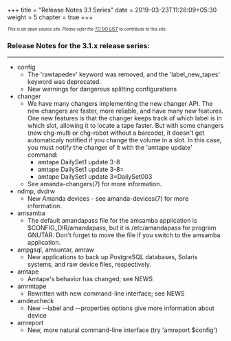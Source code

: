 +++
title = "Release Notes 3.1 Series"
date = 2019-03-23T11:28:09+05:30
weight = 5
chapter = true
+++

*<sub><sub>This is an open source site. Please refer the [TO DO LIST](/to_do) to contribute to this site.</sub></sub>*

### Release Notes for the 3.1.x release series:
---
* config
  * The 'rawtapedev' keyword was removed, and the 'label_new_tapes' keyword was deprecated.
  * New warnings for dangerous splitting configurations
* changer
  * We have many changers implementing the new changer API. The new changers are faster, more reliable, and have many new   features. One new features is that the changer keeps track of which label is in which slot, allowing it to locate a     tape faster. But with some changers (new chg-multi or chg-robot without a barcode), it doesn't get automaticaly         notified if you change the volume in a slot. In this case, you must notify the changer of it with the 'amtape update'   command:
     * amtape DailySet1 update 3-8
     * amtape DailySet1 update 3-8=
     * amtape DailySet1 update 3=DailySet003
  * See amanda-changers(7) for more information.
* ndmp, dvdrw
  * New Amanda devices - see amanda-devices(7) for more information.
* amsamba
  * The default amandapass file for the amsamba application is $CONFIG_DIR/amandapass, but it is /etc/amandapass for        program GNUTAR. Don't forget to move the file if you switch to the amsamba application.
* ampgsql, amsuntar, amraw
  * New applications to back up PostgreSQL databases, Solaris systems, and raw device files, respectively.
* amtape
  * Amtape's behavior has changed; see NEWS
* amrmtape
  * Rewritten with new command-line interface; see NEWS
* amdevcheck
  * New --label and --properties options give more information about device
* amreport
  * New, more natural command-line interface (try 'amreport $config')